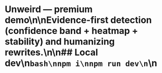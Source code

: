 # Unweird — premium demo\n\nEvidence-first detection (confidence band + heatmap + stability) and humanizing rewrites.\n\n## Local dev\n```bash\nnpm i\nnpm run dev\n```\n